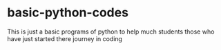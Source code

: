 # basic-python-codes
This is just a basic programs of python to help much students those who have just started there journey in coding
